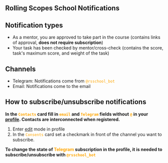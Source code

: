 ## Rolling Scopes School Notifications

## Notification types

- As a mentor, you are approved to take part in the course (contains links of approval, **does not require subscription**)
- Your task has been checked by mentor/cross-check (contains the score, task's maximum score, and weight of the task)

## Channels

- Telegram: Notifications come from <span style="color:orange">`@rsschool_bot`</span>
- Email: Notifications come to the email

## How to subscribe/unsubscribe notifications

**In the <span style="color:orange">`Contacts`</span> card fill in <span style="color:orange">`email`</span> and <span style="color:orange">`Telegram`</span> fields without <span style="color:orange">`@`</span> in your [profile](https://app.rs.school/profile). Contacts are interconnected when registered.**

1. Enter <span style="color:green_apple">[edit](https://app.rs.school/profile#edit)</span> mode in profile
2. In the <span style="color:orange">`Consents`</span> card set a checkmark in front of the channel you want to subscribe.

**To change the state of <span style="color:orange">Telegram</span> subscription in the profile, it is needed to subscribe/unsubscribe with <span style="color:orange">`@rsschool_bot`</span>**
